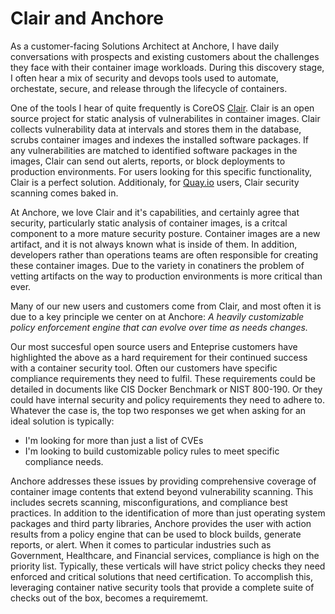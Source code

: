 # Clair and Anchore

As a customer-facing Solutions Architect at Anchore, I have daily conversations with prospects and existing customers about the challenges they face with their container image workloads. During this discovery stage, I often hear a mix of security and devops tools used to automate, orchestate, secure, and release through the lifecycle of containers. 

One of the tools I hear of quite frequently is CoreOS [Clair](https://github.com/coreos/clair). Clair is an open source project for static analysis of vulnerabilites in container images. Clair collects vulnerability data at intervals and stores them in the database, scrubs container images and indexes the installed software packages. If any vulnerabilities are matched to identified software packages in the images, Clair can send out alerts, reports, or block deployments to production environments. For users looking for this specific functionality, Clair is a perfect solution. Additionaly, for [Quay.io](https://quay.io/) users, Clair security scanning comes baked in. 

At Anchore, we love Clair and it's capabilities, and certainly agree that security, particularly static analysis of container images, is a critcal component to a more mature security posture. Container images are a new artifact, and it is not always known what is inside of them. In addition, developers rather than operations teams are often responsible for creating these container images. Due to the variety in conatiners the problem of vetting artifacts on the way to production environments is more critical than ever.

Many of our new users and customers come from Clair, and most often it is due to a key principle we center on at Anchore: *A heavily customizable policy enforcement engine that can evolve over time as needs changes.*

Our most succesful open source users and Enteprise customers have highlighted the above as a hard requirement for their continued success with a container security tool. Often our customers have specific compliance requirements they need to fulfil. These requirements could be detailed in documents like CIS Docker Benchmark or NIST 800-190. Or they could have internal security and policy requirements they need to adhere to. Whatever the case is, the top two responses we get when asking for an ideal solution is typically:

- I'm looking for more than just a list of CVEs
- I'm looking to build customizable policy rules to meet specific compliance needs.

Anchore addresses these issues by providing comprehensive coverage of container image contents that extend beyond vulnerability scanning. This includes secrets scanning, misconfigurations, and compliance best practices. In addition to the identification of more than just operating system packages and third party libraries, Anchore provides the user with action results from a policy engine that can be used to block builds, generate reports, or alert. When it comes to particular industries such as Government, Healthcare, and Financial services, compliance is high on the priority list. Typically, these verticals will have strict policy checks they need enforced and critical solutions that need certification. To accomplish this, leveraging container native security tools that provide a complete suite of checks out of the box, becomes a requirememt. 

